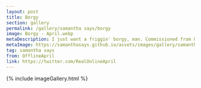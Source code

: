 ```yaml
---
layout: post
title: Borgy
section: gallery
permalink: /gallery/samantha says/borgy
image: Borgy - April.webp
metaDescription: I just want a friggin' borgy, man. Commissioned from OfflineApril.
metaImage: https://samanthasays.github.io/assets/images/gallery/samantha says/Borgy - April.webp
tag: samantha says
from: OfflineApril
link: https://twitter.com/RealOnlineApril
---
```

{% include imageGallery.html %}